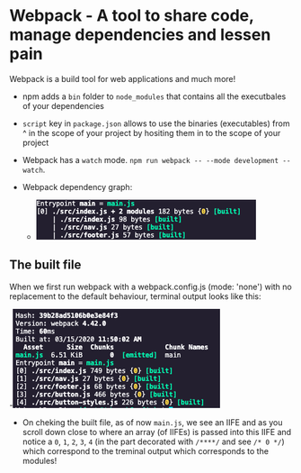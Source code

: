# Webpack - A tool to share code, manage dependencies and lessen pain

Webpack is a build tool for web applications and much more!

- npm adds a `bin` folder to `node_modules` that contains all the executbales of your dependencies
- `script` key in `package.json` allows to use the binaries (executables) from ^ in the scope of your project by hositing them in to the scope of your project

- Webpack has a `watch` mode. `npm run webpack -- --mode development --watch`.
- Webpack dependency graph:
  - ![WebpackDependencyGraph](./img/WebpackDependencyGraph.png)

## The built file

When we first run webpack with a webpack.config.js (mode: 'none') with no replacement to the default behaviour, terminal output looks like this:

-![WebpackConfigModeNone](./img/WebpackConfigModeNone.png)

- On cheking the built file, as of now `main.js`, we see an IIFE and as you scroll down close to where an array (of IIFEs) is passed into this IIFE and notice a `0`, `1`, `2`, `3`, `4` (in the part decorated with `/****/` and see `/* 0 */`) which correspond to the treminal output which corresponds to the modules!
